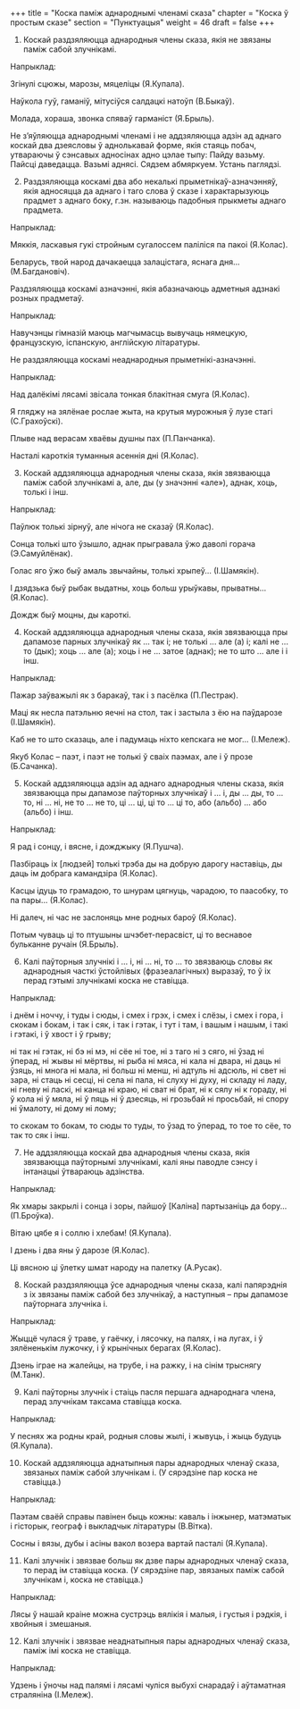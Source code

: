 +++
title = "Коска паміж аднароднымі членамі сказа"
chapter = "Коска ў простым сказе"
section = "Пунктуацыя"
weight = 46
draft = false
+++

1. Коскай раздзяляюцца аднародныя члены сказа, якія не звязаны паміж сабой злучнікамі.

 

Напрыклад:

Згінулі сцюжы, марозы, мяцеліцы (Я.Купала).

Наўкола гуў, гаманіў, мітусіўся салдацкі натоўп (В.Быкаў).

Молада, хораша, звонка спяваў гарманіст (Я.Брыль).

 

Не з’яўляюцца аднароднымі членамі і не аддзяляюцца адзін ад аднаго коскай два дзеясловы ў аднолькавай форме, якія стаяць побач, утвараючы ў сэнсавых адносінах адно цэлае тыпу: Пайду вазьму. Пайсці даведацца. Вазьмі аднясі. Сядзем абмяркуем. Устань паглядзі.

2. Раздзяляюцца коскамі два або некалькі прыметнікаў-азначэнняў, якія адносяцца да аднаго і таго слова ў сказе і характарызуюць прадмет з аднаго боку, г.зн. называюць падобныя прыкметы аднаго прадмета.

 

Напрыклад:

Мяккія, ласкавыя гукі стройным сугалоссем паліліся па пакоі (Я.Колас).

Беларусь, твой народ дачакаецца залацістага, яснага дня... (М.Багдановіч).

 

Раздзяляюцца коскамі азначэнні, якія абазначаюць адметныя адзнакі розных прадметаў.

 

Напрыклад:

Навучэнцы гімназій маюць магчымасць вывучаць нямецкую, французскую, іспанскую, англійскую літаратуры.

 

Не раздзяляюцца коскамі неаднародныя прыметнікі-азначэнні.

 

Напрыклад:

Над далёкімі лясамі звісала тонкая блакітная смуга (Я.Колас).

Я гляджу на зялёнае рослае жыта, на крутыя мурожныя ў лузе стагі (С.Грахоўскі).

Плыве над верасам хваёвы душны пах (П.Панчанка).

Насталі кароткія туманныя асеннія дні (Я.Колас).

 

3. Коскай аддзяляюцца аднародныя члены сказа, якія звязваюцца паміж сабой злучнікамі а, але, ды (у значэнні «але»), аднак, хоць, толькі і інш.

 

Напрыклад:

Паўлюк толькі зірнуў, але нічога не сказаў (Я.Колас).

Сонца толькі што ўзышло, аднак прыгравала ўжо даволі горача (Э.Самуйлёнак).

Голас яго ўжо быў амаль звычайны, толькі хрыпеў... (І.Шамякін).

І дзядзька быў рыбак выдатны, хоць больш урыўкавы, прыватны... (Я.Колас).

Дождж быў моцны, ды кароткі.

 

4. Коскай аддзяляюцца аднародныя члены сказа, якія звязваюцца пры дапамозе парных злучнікаў як ... так і; не толькі ... але (а) і; калі не ... то (дык); хоць ... але (а); хоць і не ... затое (аднак); не то што ... але і і інш.

 

Напрыклад:

Пажар заўважылі як з баракаў, так і з пасёлка (П.Пестрак).

Маці як несла патэльню яечні на стол, так і застыла з ёю на паўдарозе (І.Шамякін).

Каб не то што сказаць, але і падумаць ніхто кепскага не мог... (І.Мележ).

Якуб Колас – паэт, і паэт не толькі ў сваіх паэмах, але і ў прозе (Б.Сачанка).

 

5. Коскай аддзяляюцца адзін ад аднаго аднародныя члены сказа, якія звязваюцца пры дапамозе паўторных злучнікаў і ... і, ды ... ды, то ... то, ні ... ні, не то ... не то, ці ... ці, ці то ... ці то, або (альбо) ... або (альбо) і інш.

 

Напрыклад:

Я рад і сонцу, і вясне, і дожджыку (Я.Пушча).

Пазбіраць іх [людзей] толькі трэба ды на добрую дарогу наставіць, ды даць ім добрага камандзіра (Я.Колас).

Касцы ідуць то грамадою, то шнурам цягнуць, чарадою, то паасобку, то па пары... (Я.Колас).

Ні далеч, ні час не заслоняць мне родных бароў (Я.Колас).

Потым чуваць ці то птушыны шчэбет-перасвіст, ці то веснавое бульканне ручаін (Я.Брыль).

 

6. Калі паўторныя злучнікі і ... і, ні ... ні, то ... то звязваюць словы як аднародныя часткі ўстойлівых (фразеалагічных) выразаў, то ў іх перад гэтымі злучнікамі коска не ставіцца.

 

Напрыклад:

і днём і ноччу, і туды і сюды, і смех і грэх, і смех і слёзы, і смех і гора, і скокам і бокам, і так і сяк, і так і гэтак, і тут і там, і вашым і нашым, і такі і гэтакі, і ў хвост і ў грыву;

ні так ні гэтак, ні бэ ні мэ, ні сёе ні тое, ні з таго ні з сяго, ні ўзад ні ўперад, ні жывы ні мёртвы, ні рыба ні мяса, ні кала ні двара, ні даць ні ўзяць, ні многа ні мала, ні больш ні менш, ні адтуль ні адсюль, ні свет ні зара, ні стаць ні сесці, ні села ні пала, ні слуху ні духу, ні складу ні ладу, ні гневу ні ласкі, ні канца ні краю, ні сват ні брат, ні к сялу ні к гораду, ні ў кола ні ў мяла, ні ў пяць ні ў дзесяць, ні грозьбай ні просьбай, ні спору ні ўмалоту, ні дому ні лому;

то скокам то бокам, то сюды то туды, то ўзад то ўперад, то тое то сёе, то так то сяк і інш.

 

7. Не аддзяляюцца коскай два аднародныя члены сказа, якія звязваюцца паўторнымі злучнікамі, калі яны паводле сэнсу і інтанацыі ўтвараюць адзінства.

 

Напрыклад:

Як хмары закрылі і сонца і зоры, пайшоў [Каліна] партызаніць да бору... (П.Броўка).

Вітаю цябе я і соллю і хлебам! (Я.Купала).

І дзень і два яны ў дарозе (Я.Колас).

Ці вясною ці ўлетку шмат народу на палетку (А.Русак).

 

8. Коскай раздзяляюцца ўсе аднародныя члены сказа, калі папярэднія з іх звязаны паміж сабой без злучнікаў, а наступныя – пры дапамозе паўторнага злучніка і.

 

Напрыклад:

Жыццё чулася ў траве, у гаёчку, і лясочку, на палях, і на лугах, і ў зялёненькім лужочку, і ў крынічных берагах (Я.Колас).

Дзень іграе на жалейцы, на трубе, і на ражку, і на сінім трыснягу (М.Танк).

 

9. Калі паўторны злучнік і стаіць пасля першага аднароднага члена, перад злучнікам таксама ставіцца коска.

 

Напрыклад:

У песнях жа родны край, родныя словы жылі, і жывуць, і жыць будуць (Я.Купала).

 

10. Коскай аддзяляюцца аднатыпныя пары аднародных членаў сказа, звязаных паміж сабой злучнікам і. (У сярэдзіне пар коска не ставіцца.)

 

Напрыклад:

Паэтам сваёй справы павінен быць кожны: каваль і інжынер, матэматык і гісторык, географ і выкладчык літаратуры (В.Вітка).

Сосны і вязы, дубы і асіны вакол возера вартай пасталі (Я.Купала).

 

11. Калі злучнік і звязвае больш як дзве пары аднародных членаў сказа, то перад ім ставіцца коска. (У сярэдзіне пар, звязаных паміж сабой злучнікам і, коска не ставіцца.)

 

Напрыклад:

Лясы ў нашай краіне можна сустрэць вялікія і малыя, і густыя і рэдкія, і хвойныя і змешаныя.

 

12. Калі злучнік і звязвае неаднатыпныя пары аднародных членаў сказа, паміж імі коска не ставіцца.

 

Напрыклад:

Удзень і ўночы над палямі і лясамі чуліся выбухі снарадаў і аўтаматная страляніна (І.Мележ).